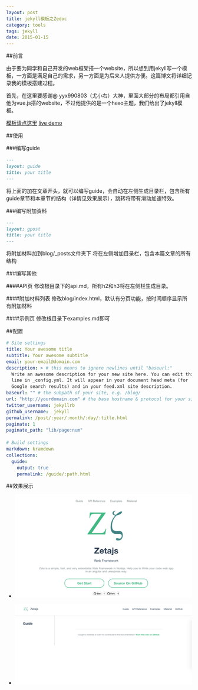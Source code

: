 ```yaml
---
layout: post
title: jekyll模板之Zedoc
category: tools
tags: jekyll
date: 2015-01-15
---
```


##前言

由于要为同学和自己开发的web框架搭一个website，所以想到用jekyll写一个模板，一方面是满足自己的需求，另一方面是为后来人提供方便。这篇博文将详细记录我的模板搭建过程。

首先，在这里要感谢@ yyx990803（尤小右）大神，里面大部分的布局都引用自他为vue.js搭的website，不过他提供的是一个hexo主题，我们给出了jekyll模板。

[模板请点这里](https://github.com/suemi994/Zedoc)
[live demo](http://zetajs.io)

##使用

###编写guide

~~~md
---
layout: guide
title: your title
---
~~~

将上面的加在文章开头，就可以编写guide，会自动在左侧生成目录栏，包含所有guide章节和本章节的结构（详情见效果展示），跳转将带有滑动加速特效。

###编写附加资料

~~~md
---
layout: gpost
title: your title
---
~~~

将附加材料加到blog/_posts文件夹下
将在左侧增加目录栏，包含本篇文章的所有结构

###编写其他

####API页
修改根目录下的api.md，所有h2和h3将在左侧栏生成目录。

####附加材料列表
修改blog/index.html，默认有分页功能，按时间顺序显示所有附加材料

####示例页
修改根目录下examples.md即可


##配置

~~~yml
# Site settings
title: Your awesome title
subtitle: Your awesome subtitle
email: your-email@domain.com
description: > # this means to ignore newlines until "baseurl:"
  Write an awesome description for your new site here. You can edit this
  line in _config.yml. It will appear in your document head meta (for
  Google search results) and in your feed.xml site description.
baseurl: "" # the subpath of your site, e.g. /blog/
url: "http://yourdomain.com" # the base hostname & protocol for your site
twitter_username: jekyllrb
github_username:  jekyll
permalink: /post/:year/:month/:day/:title.html
paginate: 1
paginate_path: "lib/page:num"

# Build settings
markdown: kramdown
collections:
  guide:
    output: true
    permalink: /guide/:path.html

~~~

##效果展示
- ![主页展示](/public/img/2015-01-15-home.png)


- ![guide展示](/public/img/2015-01-15-guide.png)
